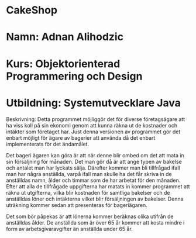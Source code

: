 # CakeShop
# Namn: Adnan Alihodzic
# Kurs: Objektorienterad Programmering och Design
# Utbildning: Systemutvecklare Java


Beskrivning: Detta programmet möjliggör det för diverse företagsägare att ha viss koll på sin ekonomi genom att kunna räkna ut de kostnader och intäkter som företaget har. Just denna versionen av programmet gör det enbart möjligt för ägare av bagerier att använda då det enbart implementerats för det ändamålet. 

Det bageri ägaren kan göra är att när denne blir ombed om det att mata in sin försäljning för månaden. Det man gör då är att ange typen av bakelse och antalet man har lyckats sälja. Därefter kommer man bli tillfrågad ifall man har några anställda, varpå ifall man skulle ha det får skriva in de anställdas namn, ålder och timmar som de har arbetat för den månaden. Efter att alla de tillfrågade uppgifterna har matats in kommer programmet att räkna ut utgifterna, vilka blir kostnaden för samtliga bakelser och de anställdas löner och intäkterna vilket blir försäljningen av bakelser. Denna uträkning kommer sedan att presenteras för bageriägaren.  

Det som bör påpekas är att lönerna kommer beräknas olika utifrån de anställdas ålder. De anställda som är över 65 år kommer att kosta mindre i form av arbetsgivaravgifter än anställda under 65 år. 
